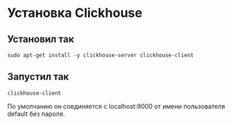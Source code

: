 # Установка Clickhouse

## Установил так
``` console
sudo apt-get install -y clickhouse-server clickhouse-client
```

## Запустил так
``` console
clickhouse-client
```
По умолчанию он соединяется с localhost:9000 от имени пользователя default без пароля.
